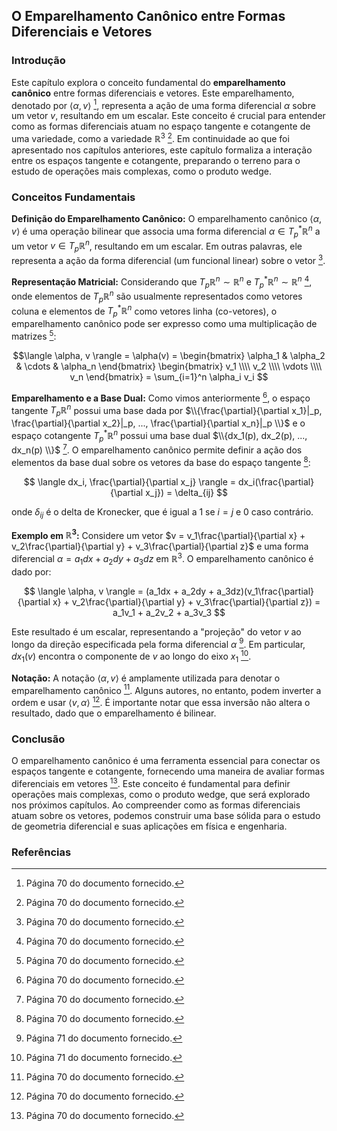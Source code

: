 ## O Emparelhamento Canônico entre Formas Diferenciais e Vetores

### Introdução
Este capítulo explora o conceito fundamental do **emparelhamento canônico** entre formas diferenciais e vetores. Este emparelhamento, denotado por $\langle \alpha, v \rangle$ [^1], representa a ação de uma forma diferencial $\alpha$ sobre um vetor $v$, resultando em um escalar. Este conceito é crucial para entender como as formas diferenciais atuam no espaço tangente e cotangente de uma variedade, como a variedade $\mathbb{R}^3$ [^1]. Em continuidade ao que foi apresentado nos capítulos anteriores, este capítulo formaliza a interação entre os espaços tangente e cotangente, preparando o terreno para o estudo de operações mais complexas, como o produto wedge.

### Conceitos Fundamentais

**Definição do Emparelhamento Canônico:**
O emparelhamento canônico $\langle \alpha, v \rangle$ é uma operação bilinear que associa uma forma diferencial $\alpha \in T_p^*\mathbb{R}^n$ a um vetor $v \in T_p\mathbb{R}^n$, resultando em um escalar. Em outras palavras, ele representa a ação da forma diferencial (um funcional linear) sobre o vetor [^1].

**Representação Matricial:**
Considerando que $T_p\mathbb{R}^n \sim \mathbb{R}^n$ e $T_p^*\mathbb{R}^n \sim \mathbb{R}^n$ [^1], onde elementos de $T_p\mathbb{R}^n$ são usualmente representados como vetores coluna e elementos de $T_p^*\mathbb{R}^n$ como vetores linha (co-vetores), o emparelhamento canônico pode ser expresso como uma multiplicação de matrizes [^1]:

$$\langle \alpha, v \rangle = \alpha(v) = \begin{bmatrix} \alpha_1 & \alpha_2 & \cdots & \alpha_n \end{bmatrix} \begin{bmatrix} v_1 \\\\ v_2 \\\\ \vdots \\\\ v_n \end{bmatrix} = \sum_{i=1}^n \alpha_i v_i $$

**Emparelhamento e a Base Dual:**
Como vimos anteriormente [^1], o espaço tangente $T_p\mathbb{R}^n$ possui uma base dada por $\\{\frac{\partial}{\partial x_1}|_p, \frac{\partial}{\partial x_2}|_p, ..., \frac{\partial}{\partial x_n}|_p \\}$ e o espaço cotangente $T_p^*\mathbb{R}^n$ possui uma base dual $\\{dx_1(p), dx_2(p), ..., dx_n(p) \\}$ [^1]. O emparelhamento canônico permite definir a ação dos elementos da base dual sobre os vetores da base do espaço tangente [^1]:

$$ \langle dx_i, \frac{\partial}{\partial x_j} \rangle = dx_i(\frac{\partial}{\partial x_j}) = \delta_{ij} $$

onde $\delta_{ij}$ é o delta de Kronecker, que é igual a 1 se $i = j$ e 0 caso contrário.

**Exemplo em $\mathbb{R}^3$:**
Considere um vetor $v = v_1\frac{\partial}{\partial x} + v_2\frac{\partial}{\partial y} + v_3\frac{\partial}{\partial z}$ e uma forma diferencial $\alpha = a_1dx + a_2dy + a_3dz$ em $\mathbb{R}^3$. O emparelhamento canônico é dado por:

$$ \langle \alpha, v \rangle = (a_1dx + a_2dy + a_3dz)(v_1\frac{\partial}{\partial x} + v_2\frac{\partial}{\partial y} + v_3\frac{\partial}{\partial z}) = a_1v_1 + a_2v_2 + a_3v_3 $$

Este resultado é um escalar, representando a "projeção" do vetor $v$ ao longo da direção especificada pela forma diferencial $\alpha$ [^2]. Em particular, $dx_1(v)$ encontra o componente de $v$ ao longo do eixo $x_1$ [^2].

**Notação:**
A notação $\langle \alpha, v \rangle$ é amplamente utilizada para denotar o emparelhamento canônico [^1]. Alguns autores, no entanto, podem inverter a ordem e usar $\langle v, \alpha \rangle$ [^1]. É importante notar que essa inversão não altera o resultado, dado que o emparelhamento é bilinear.

### Conclusão

O emparelhamento canônico é uma ferramenta essencial para conectar os espaços tangente e cotangente, fornecendo uma maneira de avaliar formas diferenciais em vetores [^1]. Este conceito é fundamental para definir operações mais complexas, como o produto wedge, que será explorado nos próximos capítulos. Ao compreender como as formas diferenciais atuam sobre os vetores, podemos construir uma base sólida para o estudo de geometria diferencial e suas aplicações em física e engenharia.

### Referências
[^1]: Página 70 do documento fornecido.
[^2]: Página 71 do documento fornecido.
<!-- END -->